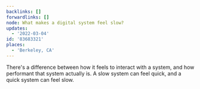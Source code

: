 ```yaml
---
backlinks: []
forwardlinks: []
node: What makes a digital system feel slow?
updates:
  - '2022-03-04'
id: '83683321'
places:
  - 'Berkeley, CA'
---
```

There's a difference between how it feels to interact with a system, and how performant that system actually is. A slow system can feel quick, and a quick system can feel slow. 

